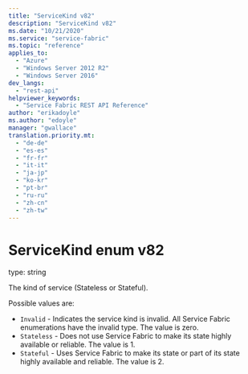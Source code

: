 ```yaml
---
title: "ServiceKind v82"
description: "ServiceKind v82"
ms.date: "10/21/2020"
ms.service: "service-fabric"
ms.topic: "reference"
applies_to: 
  - "Azure"
  - "Windows Server 2012 R2"
  - "Windows Server 2016"
dev_langs: 
  - "rest-api"
helpviewer_keywords: 
  - "Service Fabric REST API Reference"
author: "erikadoyle"
ms.author: "edoyle"
manager: "gwallace"
translation.priority.mt: 
  - "de-de"
  - "es-es"
  - "fr-fr"
  - "it-it"
  - "ja-jp"
  - "ko-kr"
  - "pt-br"
  - "ru-ru"
  - "zh-cn"
  - "zh-tw"
---
```

# ServiceKind enum v82

type: string

The kind of service (Stateless or Stateful).

Possible values are: 

  - `Invalid` - Indicates the service kind is invalid. All Service Fabric enumerations have the invalid type. The value is zero.
  - `Stateless` - Does not use Service Fabric to make its state highly available or reliable. The value is 1.
  - `Stateful` - Uses Service Fabric to make its state or part of its state highly available and reliable. The value is 2.

